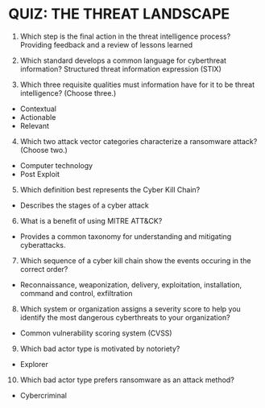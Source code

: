# QUIZ: THE THREAT LANDSCAPE #

1. Which step is the final action in the threat intelligence process?  
Providing feedback and a review of lessons learned
  
2. Which standard develops a common language for cyberthreat information?
Structured threat information expression (STIX)
  
3. Which three requisite qualities must information have for it to be threat intelligence? (Choose three.)
- Contextual
- Actionable
- Relevant

4. Which two attack vector categories characterize a ransomware attack? (Choose two.)
- Computer technology
- Post Exploit  
  
5. Which definition best represents the Cyber Kill Chain?
- Describes the stages of a cyber attack

6. What is a benefit of using MITRE ATT&CK?
- Provides a common taxonomy for understanding and mitigating cyberattacks.

7. Which sequence of a cyber kill chain show the events occuring in the correct order?
- Reconnaissance, weaponization, delivery, exploitation, installation, command and control, exfiltration

8. Which system or organization assigns a severity score to help you identify the most dangerous cyberthreats to your organization?
- Common vulnerability scoring system (CVSS)

9. Which bad actor type is motivated by notoriety?
- Explorer

10. Which bad actor type prefers ransomware as an attack method?
- Cybercriminal

